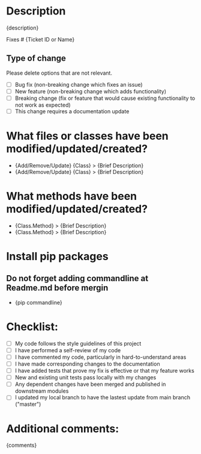 # Description

{description}

Fixes # {Ticket ID or Name}

## Type of change

Please delete options that are not relevant.

- [ ] Bug fix (non-breaking change which fixes an issue)
- [ ] New feature (non-breaking change which adds functionality)
- [ ] Breaking change (fix or feature that would cause existing functionality to not work as expected)
- [ ] This change requires a documentation update

# What files or classes have been modified/updated/created?

- {Add/Remove/Update} {Class} > {Brief Description}
- {Add/Remove/Update} {Class} > {Brief Description}

# What methods have been modified/updated/created?

- {Class.Method} > {Brief Description}
- {Class.Method} > {Brief Description}

# Install pip packages
## Do not forget adding commandline at Readme.md before mergin

- {pip commandline}

# Checklist:

- [ ] My code follows the style guidelines of this project
- [ ] I have performed a self-review of my code
- [ ] I have commented my code, particularly in hard-to-understand areas
- [ ] I have made corresponding changes to the documentation
- [ ] I have added tests that prove my fix is effective or that my feature works
- [ ] New and existing unit tests pass locally with my changes
- [ ] Any dependent changes have been merged and published in downstream modules
- [ ] I updated my local branch to have the lastest update from main branch ("master")

# Additional comments:
{comments}
